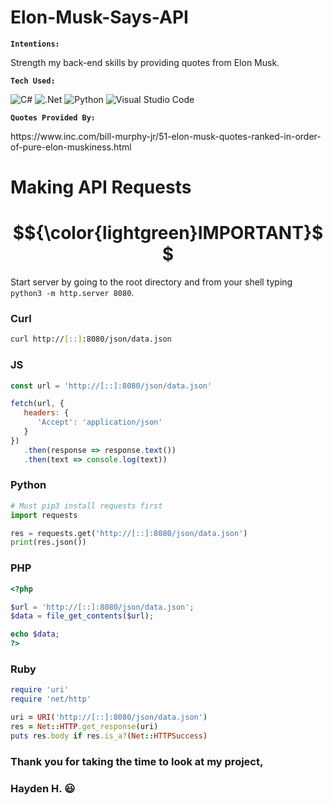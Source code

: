 # Elon-Musk-Says-API

<b> <code>Intentions:</code> </b>

Strength my back-end skills by providing quotes from Elon Musk.

<b> <code>Tech Used:</code> </b>

![C#](https://img.shields.io/badge/c%23-%23239120.svg?style=for-the-badge&logo=c-sharp&logoColor=white)
![.Net](https://img.shields.io/badge/.NET-5C2D91?style=for-the-badge&logo=.net&logoColor=white)
![Python](https://img.shields.io/badge/python-3670A0?style=for-the-badge&logo=python&logoColor=ffdd54)
![Visual Studio Code](https://img.shields.io/badge/Visual%20Studio%20Code-0078d7.svg?style=for-the-badge&logo=visual-studio-code&logoColor=white)

<b> <code>Quotes Provided By:</code> </b>

<link>https://www.inc.com/bill-murphy-jr/51-elon-musk-quotes-ranked-in-order-of-pure-elon-muskiness.html</link>


# Making API Requests

# $${\color{lightgreen}IMPORTANT}$$
Start server by going to the root directory and from your shell typing <code>python3 -m http.server 8080</code>.

### Curl 
```zsh
curl http://[::]:8080/json/data.json
```
### JS 
```js
const url = 'http://[::]:8080/json/data.json'

fetch(url, {
   headers: {
      'Accept': 'application/json'
   }
})
   .then(response => response.text())
   .then(text => console.log(text))
```
### Python
```py
# Must pip3 install requests first
import requests

res = requests.get('http://[::]:8080/json/data.json')
print(res.json())
```
### PHP
```php
<?php

$url = 'http://[::]:8080/json/data.json';
$data = file_get_contents($url);

echo $data;
?>
```
### Ruby 
```rb
require 'uri'
require 'net/http'

uri = URI('http://[::]:8080/json/data.json')
res = Net::HTTP.get_response(uri)
puts res.body if res.is_a?(Net::HTTPSuccess)
```

### Thank you for taking the time to look at my project,

### Hayden H. 😃

